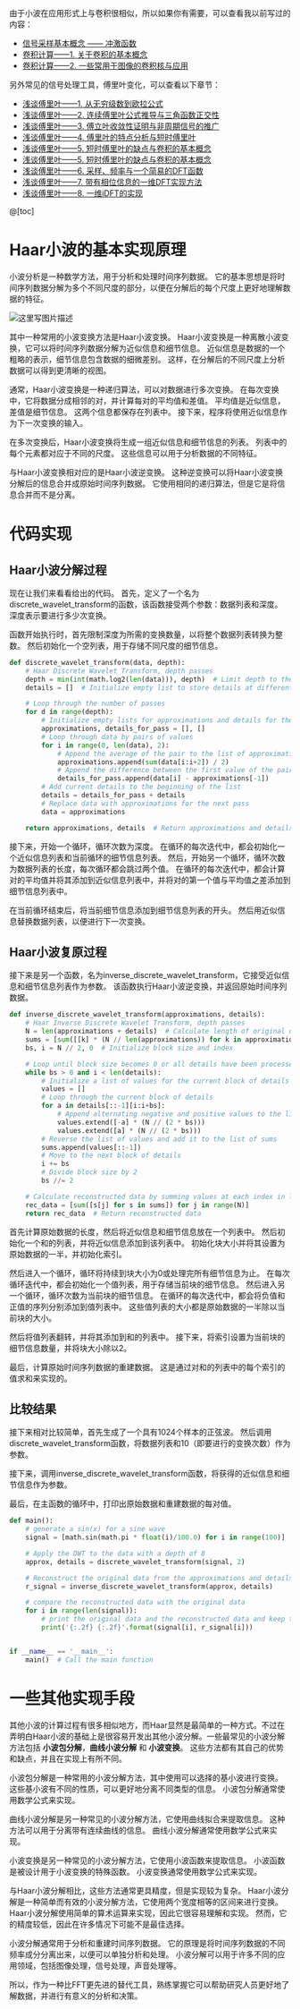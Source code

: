 由于小波在应用形式上与卷积很相似，所以如果你有需要，可以查看我以前写过的内容：

* [信号采样基本概念 —— 冲激函数](https://seagochen.blog.csdn.net/article/details/120845485)
* [卷积计算——1. 关于卷积的基本概念](https://seagochen.blog.csdn.net/article/details/114535427)
* [卷积计算——2. 一些常用于图像的卷积核与应用](https://seagochen.blog.csdn.net/article/details/114647076)

另外常见的信号处理工具，傅里叶变化，可以查看以下章节：

* [浅谈傅里叶——1. 从无穷级数到欧拉公式](https://seagochen.blog.csdn.net/article/details/80840211)
* [浅谈傅里叶——2. 连续傅里叶公式推导与三角函数正交性](https://seagochen.blog.csdn.net/article/details/80896471)
* [浅谈傅里叶——3. 傅立叶收敛性证明与非周期信号的推广](https://seagochen.blog.csdn.net/article/details/80914127)
* [浅谈傅里叶——4. 傅里叶的特点分析与短时傅里叶](https://seagochen.blog.csdn.net/article/details/81004560)
* [浅谈傅里叶——5. 短时傅里叶的缺点与卷积的基本概念](https://seagochen.blog.csdn.net/article/details/81029266)
* [浅谈傅里叶——5. 短时傅里叶的缺点与卷积的基本概念](https://seagochen.blog.csdn.net/article/details/81029266)
* [浅谈傅里叶——6. 采样、频率与一个简易的DFT函数](https://seagochen.blog.csdn.net/article/details/113789264)
* [浅谈傅里叶——7. 带有相位信息的一维DFT实现方法](https://seagochen.blog.csdn.net/article/details/114127894)
* [浅谈傅里叶——8. 一维iDFT的实现](https://seagochen.blog.csdn.net/article/details/114275642)


@[toc]

# Haar小波的基本实现原理

小波分析是一种数学方法，用于分析和处理时间序列数据。 它的基本思想是将时间序列数据分解为多个不同尺度的部分，以便在分解后的每个尺度上更好地理解数据的特征。

![这里写图片描述](https://img-blog.csdn.net/20180717115317399?watermark/2/text/aHR0cHM6Ly9ibG9nLmNzZG4ubmV0L3BvaXNvbmNocnk=/font/5a6L5L2T/fontsize/400/fill/I0JBQkFCMA==/dissolve/70)

其中一种常用的小波变换方法是Haar小波变换。 Haar小波变换是一种离散小波变换，它可以将时间序列数据分解为近似信息和细节信息。 近似信息是数据的一个粗略的表示，细节信息包含数据的细微差别。 这样，在分解后的不同尺度上分析数据可以得到更清晰的视图。

通常，Haar小波变换是一种递归算法，可以对数据进行多次变换。 在每次变换中，它将数据分成相邻的对，并计算每对的平均值和差值。 平均值是近似信息，差值是细节信息。 这两个信息都保存在列表中。 接下来，程序将使用近似信息作为下一次变换的输入。

在多次变换后，Haar小波变换将生成一组近似信息和细节信息的列表。 列表中的每个元素都对应于不同的尺度。 这些信息可以用于分析数据的不同特征。

与Haar小波变换相对应的是Haar小波逆变换。 这种逆变换可以将Haar小波变换分解后的信息合并成原始时间序列数据。 它使用相同的递归算法，但是它是将信息合并而不是分离。


# 代码实现

## Haar小波分解过程

现在让我们来看看给出的代码。 首先，定义了一个名为discrete_wavelet_transform的函数，该函数接受两个参数：数据列表和深度。 深度表示要进行多少次变换。

函数开始执行时，首先限制深度为所需的变换数量，以将整个数据列表转换为整数。 然后初始化一个空列表，用于存储不同尺度的细节信息。

```python
def discrete_wavelet_transform(data, depth):
    # Haar Discrete Wavelet Transform, depth passes
    depth = min(int(math.log2(len(data))), depth)  # Limit depth to the number of passes needed to transform the entire data list
    details = []  # Initialize empty list to store details at different scales

    # Loop through the number of passes
    for d in range(depth):
        # Initialize empty lists for approximations and details for the current pass
        approximations, details_for_pass = [], []
        # Loop through data by pairs of values
        for i in range(0, len(data), 2):
            # Append the average of the pair to the list of approximations
            approximations.append(sum(data[i:i+2]) / 2)
            # Append the difference between the first value of the pair and the average to the list of details
            details_for_pass.append(data[i] - approximations[-1])
        # Add current details to the beginning of the list
        details = details_for_pass + details
        # Replace data with approximations for the next pass
        data = approximations

    return approximations, details  # Return approximations and details at different scales
```

接下来，开始一个循环，循环次数为深度。 在循环的每次迭代中，都会初始化一个近似信息列表和当前循环的细节信息列表。 然后，开始另一个循环，循环次数为数据列表的长度，每次循环都会跳过两个值。 在循环的每次迭代中，都会计算对的平均值并将其添加到近似信息列表中，并将对的第一个值与平均值之差添加到细节信息列表中。

在当前循环结束后，将当前细节信息添加到细节信息列表的开头。 然后用近似信息替换数据列表，以便进行下一次变换。

## Haar小波复原过程

接下来是另一个函数，名为inverse_discrete_wavelet_transform，它接受近似信息和细节信息列表作为参数。 该函数执行Haar小波逆变换，并返回原始时间序列数据。

```python
def inverse_discrete_wavelet_transform(approximations, details):
    # Haar Inverse Discrete Wavelet Transform, depth passes
    N = len(approximations + details)  # Calculate length of original data
    sums = [sum([[k] * (N // len(approximations)) for k in approximations], [])]  # Initialize a list of sums with approximations
    bs, i = N // 2, 0  # Initialize block size and index

    # Loop until block size becomes 0 or all details have been processed
    while bs > 0 and i < len(details):
        # Initialize a list of values for the current block of details
        values = []
        # Loop through the current block of details
        for a in details[::-1][i:i+bs]:
            # Append alternating negative and positive values to the list of values
            values.extend([-a] * (N // (2 * bs)))
            values.extend([a] * (N // (2 * bs)))
        # Reverse the list of values and add it to the list of sums
        sums.append(values[::-1])
        # Move to the next block of details
        i += bs
        # Divide block size by 2
        bs //= 2

    # Calculate reconstructed data by summing values at each index in list of sums
    rec_data = [sum([s[j] for s in sums]) for j in range(N)]
    return rec_data  # Return reconstructed data

```

首先计算原始数据的长度，然后将近似信息和细节信息放在一个列表中。 然后初始化一个和的列表，并将近似信息添加到该列表中。 初始化块大小并将其设置为原始数据的一半，并初始化索引。

然后进入一个循环，循环将持续到块大小为0或处理完所有细节信息为止。 在每次循环迭代中，都会初始化一个值列表，用于存储当前块的细节信息。 然后进入另一个循环，循环次数为当前块的细节信息。 在循环的每次迭代中，都会将负值和正值的序列分别添加到值列表中。 这些值列表的大小都是原始数据的一半除以当前块的大小。

然后将值列表翻转，并将其添加到和的列表中。 接下来，将索引设置为当前块的细节信息数量，并将块大小除以2。

最后，计算原始时间序列数据的重建数据。 这是通过对和的列表中的每个索引的值求和来实现的。

## 比较结果
接下来相对比较简单，首先生成了一个具有1024个样本的正弦波。 然后调用discrete_wavelet_transform函数，将数据列表和10（即要进行的变换次数）作为参数。

接下来，调用inverse_discrete_wavelet_transform函数，将获得的近似信息和细节信息作为参数。

最后，在主函数的循环中，打印出原始数据和重建数据的每对值。

```python
def main():
    # generate a sin(x) for a sine wave
    signal = [math.sin(math.pi * float(i)/100.0) for i in range(100)]

    # Apply the DWT to the data with a depth of 8
    approx, details = discrete_wavelet_transform(signal, 2)

    # Reconstruct the original data from the approximations and details
    r_signal = inverse_discrete_wavelet_transform(approx, details)

    # compare the reconstructed data with the original data
    for i in range(len(signal)):
        # print the original data and the reconstructed data and keep the output to 2 decimal places
        print('{:.2f} {:.2f}'.format(signal[i], r_signal[i]))


if __name__ == '__main__':
    main()  # Call the main function
```

# 一些其他实现手段

其他小波的计算过程有很多相似地方，而Haar显然是最简单的一种方式。不过在弄明白Haar小波的基础上是很容易开发出其他小波分解。一些最常见的小波分解方法包括 **小波包分解**，**曲线小波分解** 和 **小波变换**。 这些方法都有其自己的优势和缺点，并且在实现上有所不同。

小波包分解是一种常用的小波分解方法，其中使用可以选择的基小波进行变换。 这些基小波有不同的性质，可以更好地分离不同类型的信息。 小波包分解通常使用数学公式来实现。

曲线小波分解是另一种常见的小波分解方法，它使用曲线拟合来提取信息。 这种方法可以用于分离带有连续曲线的信息。 曲线小波分解通常使用数学公式来实现。

小波变换是另一种常见的小波分解方法，它使用小波函数来提取信息。 小波函数是被设计用于小波变换的特殊函数。 小波变换通常使用数学公式来实现。

与Haar小波分解相比，这些方法通常更具精度，但是实现较为复杂。 Haar小波分解是一种简单而有效的小波分解方法，它使用两个宽度相等的区间来进行变换。 Haar小波分解使用简单的算术运算来实现，因此它很容易理解和实现。 然而，它的精度较低，因此在许多情况下可能不是最佳选择。

小波分解通常用于分析和重建时间序列数据。 它的原理是将时间序列数据的不同频率成分分离出来，以便可以单独分析和处理。 小波分解可以用于许多不同的应用领域，包括图像处理，信号处理，声音处理等。 

所以，作为一种比FFT更先进的替代工具，熟练掌握它可以帮助研究人员更好地了解数据，并进行有意义的分析和决策。
